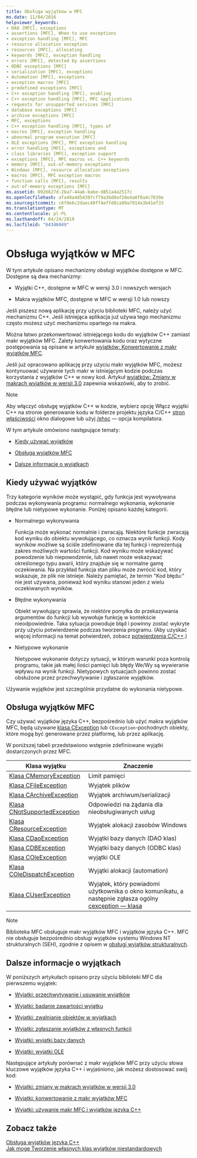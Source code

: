 ```yaml
---
title: Obsługa wyjątków w MFC
ms.date: 11/04/2016
helpviewer_keywords:
- DAO [MFC], exceptions
- assertions [MFC], When to use exceptions
- exception handling [MFC], MFC
- resource allocation exception
- resources [MFC], allocating
- keywords [MFC], exception handling
- errors [MFC], detected by assertions
- ODBC exceptions [MFC]
- serialization [MFC], exceptions
- Automation [MFC], exceptions
- exception macros [MFC]
- predefined exceptions [MFC]
- C++ exception handling [MFC], enabling
- C++ exception handling [MFC], MFC applications
- requests for unsupported services [MFC]
- database exceptions [MFC]
- archive exceptions [MFC]
- MFC, exceptions
- C++ exception handling [MFC], types of
- macros [MFC], exception handling
- abnormal program execution [MFC]
- OLE exceptions [MFC], MFC exception handling
- error handling [MFC], exceptions and
- class libraries [MFC], exception support
- exceptions [MFC], MFC macros vs. C++ keywords
- memory [MFC], out-of-memory exceptions
- Windows [MFC], resource allocation exceptions
- macros [MFC], MFC exception macros
- function calls [MFC], results
- out-of-memory exceptions [MFC]
ms.assetid: 0926627d-2ba7-44a6-babe-d851a4a2517c
ms.openlocfilehash: afa49a4d54397cf79a3bd0af28e4a0f0a4c7639e
ms.sourcegitcommit: c6f8e6c2daec40ff4effd8ca99a7014a3b41ef33
ms.translationtype: MT
ms.contentlocale: pl-PL
ms.lasthandoff: 04/24/2019
ms.locfileid: "64346049"
---
```

# <a name="exception-handling-in-mfc"></a>Obsługa wyjątków w MFC

W tym artykule opisano mechanizmy obsługi wyjątków dostępne w MFC. Dostępne są dwa mechanizmy:

- Wyjątki C++, dostępne w MFC w wersji 3.0 i nowszych wersjach

- Makra wyjątków MFC, dostępne w MFC w wersji 1.0 lub nowszy

Jeśli piszesz nową aplikację przy użyciu biblioteki MFC, należy użyć mechanizmu C++. Jeśli istniejąca aplikacja już używa tego mechanizmu często możesz użyć mechanizmu opartego na makra.

Można łatwo przekonwertować istniejącego kodu do wyjątków C++ zamiast makr wyjątków MFC. Zalety konwertowania kodu oraz wytyczne postępowania są opisane w artykule [wyjątków: Konwertowanie z makr wyjątków MFC](../mfc/exceptions-converting-from-mfc-exception-macros.md).

Jeśli już opracowano aplikację przy użyciu makr wyjątków MFC, możesz kontynuować używanie tych makr w istniejącym kodzie podczas korzystania z wyjątków C++ w nowy kod. Artykuł [wyjątków: Zmiany w makrach wyjątków w wersji 3.0](../mfc/exceptions-changes-to-exception-macros-in-version-3-0.md) zapewnia wskazówki, aby to zrobić.

> [!NOTE]
>  Aby włączyć obsługę wyjątków C++ w kodzie, wybierz opcję Włącz wyjątki C++ na stronie generowanie kodu w folderze projektu języka C/C++ [stron właściwości](../build/reference/property-pages-visual-cpp.md) okno dialogowe lub użyj [/ehsc](../build/reference/eh-exception-handling-model.md) — opcja kompilatora.

W tym artykule omówiono następujące tematy:

- [Kiedy używać wyjątków](#_core_when_to_use_exceptions)

- [Obsługa wyjątków MFC](#_core_mfc_exception_support)

- [Dalsze informacje o wyjątkach](#_core_further_reading_about_exceptions)

##  <a name="_core_when_to_use_exceptions"></a> Kiedy używać wyjątków

Trzy kategorie wyników może wystąpić, gdy funkcja jest wywoływana podczas wykonywania programu: normalnego wykonania, wykonanie błędne lub nietypowe wykonanie. Poniżej opisano każdej kategorii.

- Normalnego wykonywania

   Funkcja może wykonać normalnie i zwracają. Niektóre funkcje zwracają kod wyniku do obiektu wywołującego, co oznacza wynik funkcji. Kody wyników możliwe są ściśle zdefiniowane dla tej funkcji i reprezentują zakres możliwych wartości funkcji. Kod wyniku może wskazywać powodzenie lub niepowodzenie, lub nawet może wskazywać określonego typu awarii, który znajduje się w normalne gamę oczekiwania. Na przykład funkcja stan pliku może zwrócić kod, który wskazuje, że plik nie istnieje. Należy pamiętać, że termin "Kod błędu:" nie jest używana, ponieważ kod wyniku stanowi jeden z wielu oczekiwanych wyników.

- Błędne wykonywania

   Obiekt wywołujący sprawia, że niektóre pomyłka do przekazywania argumentów do funkcji lub wywołuje funkcję w kontekście nieodpowiednie. Taka sytuacja powoduje błąd i powinny zostać wykryte przy użyciu potwierdzenie podczas tworzenia programu. (Aby uzyskać więcej informacji na temat potwierdzeń, zobacz [potwierdzenia C/C++](/visualstudio/debugger/c-cpp-assertions).)

- Nietypowe wykonanie

   Nietypowe wykonanie dotyczy sytuacji, w którym warunki poza kontrolą programu, takie jak małej ilości pamięci lub błędy We/Wy są wywieranie wpływu na wynik funkcji. Nietypowych sytuacjach powinno zostać obsłużone przez przechwytywanie i zgłaszanie wyjątków.

Używanie wyjątków jest szczególnie przydatne do wykonania nietypowe.

##  <a name="_core_mfc_exception_support"></a> Obsługa wyjątków MFC

Czy używać wyjątków języka C++, bezpośrednio lub użyć makra wyjątków MFC, będą używane [klasa CException](../mfc/reference/cexception-class.md) lub `CException`-pochodnych obiekty, które mogą być generowane przez platformę, lub przez aplikację.

W poniższej tabeli przedstawiono wstępnie zdefiniowane wyjątki dostarczonych przez MFC.

|Klasa wyjątku|Znaczenie|
|---------------------|-------------|
|[Klasa CMemoryException](../mfc/reference/cmemoryexception-class.md)|Limit pamięci|
|[Klasa CFileException](../mfc/reference/cfileexception-class.md)|Wyjątek plików|
|[Klasa CArchiveException](../mfc/reference/carchiveexception-class.md)|Wyjątek archiwum/serializacji|
|[Klasa CNotSupportedException](../mfc/reference/cnotsupportedexception-class.md)|Odpowiedzi na żądania dla nieobsługiwanych usług|
|[Klasa CResourceException](../mfc/reference/cresourceexception-class.md)|Wyjątek alokacji zasobów Windows|
|[Klasa CDaoException](../mfc/reference/cdaoexception-class.md)|Wyjątki bazy danych (DAO klas)|
|[Klasa CDBException](../mfc/reference/cdbexception-class.md)|Wyjątki bazy danych (ODBC klas)|
|[Klasa COleException](../mfc/reference/coleexception-class.md)|wyjątki OLE|
|[Klasa COleDispatchException](../mfc/reference/coledispatchexception-class.md)|Wyjątki alokacji (automation)|
|[Klasa CUserException](../mfc/reference/cuserexception-class.md)|Wyjątek, który powiadomi użytkownika o okno komunikatu, a następnie zgłasza ogólny [cexception — klasa](../mfc/reference/cexception-class.md)|

> [!NOTE]
>  Biblioteka MFC obsługuje makr wyjątków MFC i wyjątków języka C++. MFC nie obsługuje bezpośrednio obsługi wyjątków systemu Windows NT strukturalnych (SEH), zgodnie z opisem w [obsługi wyjątków strukturalnych](/windows/desktop/debug/structured-exception-handling).

##  <a name="_core_further_reading_about_exceptions"></a> Dalsze informacje o wyjątkach

W poniższych artykułach opisano przy użyciu biblioteki MFC dla pierwszemu wyjątek:

- [Wyjątki: przechwytywanie i usuwanie wyjątków](../mfc/exceptions-catching-and-deleting-exceptions.md)

- [Wyjątki: badanie zawartości wyjątku](../mfc/exceptions-examining-exception-contents.md)

- [Wyjątki: zwalnianie obiektów w wyjątkach](../mfc/exceptions-freeing-objects-in-exceptions.md)

- [Wyjątki: zgłaszanie wyjątków z własnych funkcji](../mfc/exceptions-throwing-exceptions-from-your-own-functions.md)

- [Wyjątki: wyjątki bazy danych](../mfc/exceptions-database-exceptions.md)

- [Wyjątki: wyjątki OLE](../mfc/exceptions-ole-exceptions.md)

Następujące artykuły porównać z makr wyjątków MFC przy użyciu słowa kluczowe wyjątków języka C++ i wyjaśniono, jak możesz dostosować swój kod:

- [Wyjątki: zmiany w makrach wyjątków w wersji 3.0](../mfc/exceptions-changes-to-exception-macros-in-version-3-0.md)

- [Wyjątki: konwertowanie z makr wyjątków MFC](../mfc/exceptions-converting-from-mfc-exception-macros.md)

- [Wyjątki: używanie makr MFC i wyjątków języka C++](../mfc/exceptions-using-mfc-macros-and-cpp-exceptions.md)

## <a name="see-also"></a>Zobacz także

[Obsługa wyjątków języka C++](../cpp/cpp-exception-handling.md)<br/>
[Jak mogę Tworzenie własnych klas wyjątków niestandardowych](http://go.microsoft.com/fwlink/p/?linkid=128045)

